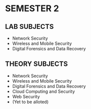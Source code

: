 # SEMESTER 2

## LAB SUBJECTS
* Network Security
* Wireless and Mobile Security
* Digital Forensics and Data Recovery

## THEORY SUBJECTS
* Network Security
* Wireless and Mobile Security
* Digital Forensics and Data Recovery
* Cloud Computing and Security
* Web Security
* (Yet to be alloted)

